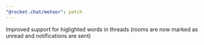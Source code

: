 ```yaml
---
"@rocket.chat/meteor": patch
---
```


Improved support for higlighted words in threads (rooms are now marked as unread and notifications are sent)
